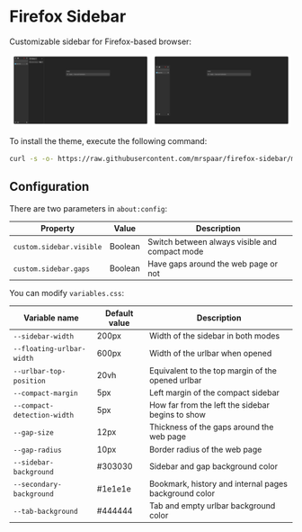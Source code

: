 # Firefox Sidebar

Customizable sidebar for Firefox-based browser:

<p align="center">
    <img src="./images/always-visible.png" width="49%" /> <img src="./images/compact.png" width="49%" />
</p>

To install the theme, execute the following command:
```bash
curl -s -o- https://raw.githubusercontent.com/mrspaar/firefox-sidebar/master/install.sh | bash
```

## Configuration

There are two parameters in `about:config`:

| Property                 | Value   | Description                                    |
|------------------------- | ------- |----------------------------------------------- |
| `custom.sidebar.visible` | Boolean | Switch between always visible and compact mode |
| `custom.sidebar.gaps`    | Boolean | Have gaps around the web page or not           |

You can modify `variables.css`:

| Variable name               | Default value | Description                                           |
|---------------------------- | ------------- |------------------------------------------------------ |
| `--sidebar-width`           | 200px         | Width of the sidebar in both modes                    |
| `--floating-urlbar-width`   | 600px         | Width of the urlbar when opened                       |
| `--urlbar-top-position`     | 20vh          | Equivalent to the top margin of the opened urlbar     |
| `--compact-margin`          | 5px           | Left margin of the compact sidebar                    |
| `--compact-detection-width` | 5px           | How far from the left the sidebar begins to show      |
| `--gap-size`                | 12px          | Thickness of the gaps around the web page             |
| `--gap-radius`              | 10px          | Border radius of the web page                         |
| `--sidebar-background`      | #303030       | Sidebar and gap background color                      |
| `--secondary-background`    | #1e1e1e       | Bookmark, history and internal pages background color |
| `--tab-background`          | #444444       | Tab and empty urlbar background color                 |
